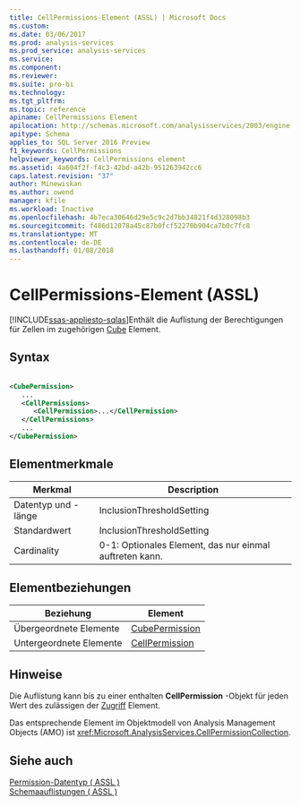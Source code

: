 ```yaml
---
title: CellPermissions-Element (ASSL) | Microsoft Docs
ms.custom: 
ms.date: 03/06/2017
ms.prod: analysis-services
ms.prod_service: analysis-services
ms.service: 
ms.component: 
ms.reviewer: 
ms.suite: pro-bi
ms.technology: 
ms.tgt_pltfrm: 
ms.topic: reference
apiname: CellPermissions Element
apilocation: http://schemas.microsoft.com/analysisservices/2003/engine
apitype: Schema
applies_to: SQL Server 2016 Preview
f1_keywords: CellPermissions
helpviewer_keywords: CellPermissions element
ms.assetid: 4a604f2f-f4c3-42bd-a42b-951263942cc6
caps.latest.revision: "37"
author: Minewiskan
ms.author: owend
manager: kfile
ms.workload: Inactive
ms.openlocfilehash: 4b7eca30646d29e5c9c2d7bb34821f4d328098b3
ms.sourcegitcommit: f486d12078a45c87b0fcf52270b904ca7b0c7fc8
ms.translationtype: MT
ms.contentlocale: de-DE
ms.lasthandoff: 01/08/2018
---
```

# <a name="cellpermissions-element-assl"></a>CellPermissions-Element (ASSL)
[!INCLUDE[ssas-appliesto-sqlas](../../../includes/ssas-appliesto-sqlas.md)]Enthält die Auflistung der Berechtigungen für Zellen im zugehörigen [Cube](../../../analysis-services/scripting/objects/cube-element-assl.md) Element.  
  
## <a name="syntax"></a>Syntax  
  
```xml  
  
<CubePermission>  
   ...  
   <CellPermissions>  
      <CellPermission>...</CellPermission>  
   </CellPermissions>  
   ...  
</CubePermission>  
```  
  
## <a name="element-characteristics"></a>Elementmerkmale  
  
|Merkmal|Description|  
|--------------------|-----------------|  
|Datentyp und -länge|InclusionThresholdSetting|  
|Standardwert|InclusionThresholdSetting|  
|Cardinality|0-1: Optionales Element, das nur einmal auftreten kann.|  
  
## <a name="element-relationships"></a>Elementbeziehungen  
  
|Beziehung|Element|  
|------------------|-------------|  
|Übergeordnete Elemente|[CubePermission](../../../analysis-services/scripting/objects/cubepermission-element-assl.md)|  
|Untergeordnete Elemente|[CellPermission](../../../analysis-services/scripting/objects/cellpermission-element-assl.md)|  
  
## <a name="remarks"></a>Hinweise  
 Die Auflistung kann bis zu einer enthalten **CellPermission** -Objekt für jeden Wert des zulässigen der [Zugriff](../../../analysis-services/scripting/properties/access-element-assl.md) Element.  
  
 Das entsprechende Element im Objektmodell von Analysis Management Objects (AMO) ist <xref:Microsoft.AnalysisServices.CellPermissionCollection>.  
  
## <a name="see-also"></a>Siehe auch  
 [Permission-Datentyp &#40; ASSL &#41;](../../../analysis-services/scripting/data-type/permission-data-type-assl.md)   
 [Schemaauflistungen &#40; ASSL &#41;](../../../analysis-services/scripting/collections/collections-assl.md)  
  
  
